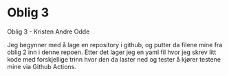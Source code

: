 # Oblig 3
Oblig 3 - Kristen Andre Odde

Jeg begynner med å lage en repository i github, 
og putter da filene mine fra oblig 2 inn i denne repoen.
Etter det lager jeg en yaml fil hvor jeg skrev litt kode 
med forskjellige trinn hvor den da laster ned og tester
å kjører testene mine via Github Actions.
